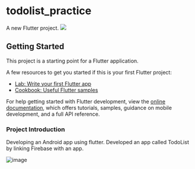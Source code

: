 # todolist_practice

A new Flutter project.
![](https://img.shields.io/badge/Flutter-02569B?style=for-the-badge&logo=flutter&logoColor=white)
## Getting Started

This project is a starting point for a Flutter application.

A few resources to get you started if this is your first Flutter project:

- [Lab: Write your first Flutter app](https://docs.flutter.dev/get-started/codelab)
- [Cookbook: Useful Flutter samples](https://docs.flutter.dev/cookbook)

For help getting started with Flutter development, view the
[online documentation](https://docs.flutter.dev/), which offers tutorials,
samples, guidance on mobile development, and a full API reference.


### Project Introduction
Developing an Android app using flutter.
Developed an app called TodoList by linking Firebase with an app.

![image](https://github.com/yoonjiseok/TodoList_practice/assets/33974157/34e573ad-4550-4b55-9547-94cb0d6382db)

